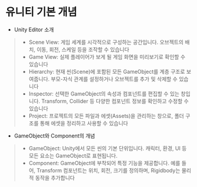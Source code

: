 # 유니티 기본 개념
+ Unity Editor 소개
> + Scene View: 게임 세계를 시각적으로 구성하는 공간입니다. 오브젝트의 배치, 이동, 회전, 스케일 등을 조작할 수 있습니다
> + Game View: 실제 플레이어가 보게 될 게임 화면을 미리보기로 확인할 수 있습니다
> + Hierarchy: 현재 씬(Scene)에 포함된 모든 GameObject를 계층 구조로 보여줍니다. 부모-자식 관계를 설정하거나 오브젝트를 추가 및 삭제할 수 있습니다
> + Inspector: 선택한 GameObject의 속성과 컴포넌트를 편집할 수 있는 창입니다. Transform, Collider 등 다양한 컴포넌트 정보를 확인하고 수정할 수 있습니다
> + Project: 프로젝트의 모든 파일과 에셋(Assets)을 관리하는 창으로, 폴더 구조를 통해 에셋을 정리하고 사용할 수 있습니다
+ GameObject와 Component의 개념
> + GameObject: Unity에서 모든 씬의 기본 단위입니다. 캐릭터, 환경, UI 등 모든 요소는 GameObject로 표현됩니다.
> + Component: GameObject에 부착되어 특정 기능을 제공합니다. 예를 들어, Transform 컴포넌트는 위치, 회전, 크기를 정의하며, Rigidbody는 물리적 동작을 추가합니다
